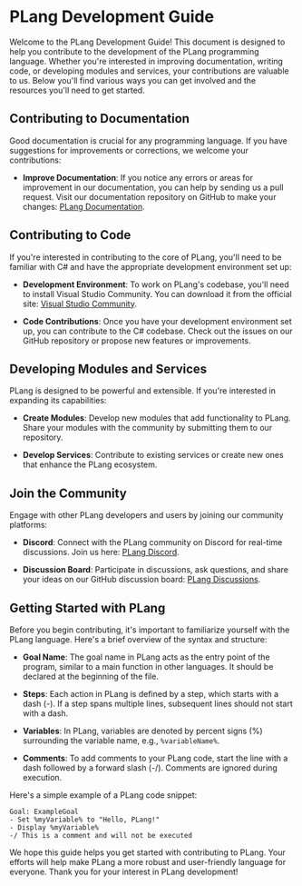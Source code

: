 # PLang Development Guide

Welcome to the PLang Development Guide! This document is designed to help you contribute to the development of the PLang programming language. Whether you're interested in improving documentation, writing code, or developing modules and services, your contributions are valuable to us. Below you'll find various ways you can get involved and the resources you'll need to get started. 

## Contributing to Documentation

Good documentation is crucial for any programming language. If you have suggestions for improvements or corrections, we welcome your contributions:

- **Improve Documentation**: If you notice any errors or areas for improvement in our documentation, you can help by sending us a pull request. Visit our documentation repository on GitHub to make your changes: [PLang Documentation](https://github.com/PLangHQ/plang/tree/main/Documentation).

## Contributing to Code

If you're interested in contributing to the core of PLang, you'll need to be familiar with C# and have the appropriate development environment set up:

- **Development Environment**: To work on PLang's codebase, you'll need to install Visual Studio Community. You can download it from the official site: [Visual Studio Community](https://visualstudio.microsoft.com/vs/community/).

- **Code Contributions**: Once you have your development environment set up, you can contribute to the C# codebase. Check out the issues on our GitHub repository or propose new features or improvements.

## Developing Modules and Services

PLang is designed to be powerful and extensible. If you're interested in expanding its capabilities:

- **Create Modules**: Develop new modules that add functionality to PLang. Share your modules with the community by submitting them to our repository.

- **Develop Services**: Contribute to existing services or create new ones that enhance the PLang ecosystem.

## Join the Community

Engage with other PLang developers and users by joining our community platforms:

- **Discord**: Connect with the PLang community on Discord for real-time discussions. Join us here: [PLang Discord](https://discord.gg/A8kYUymsDD).

- **Discussion Board**: Participate in discussions, ask questions, and share your ideas on our GitHub discussion board: [PLang Discussions](https://github.com/orgs/PLangHQ/discussions).

## Getting Started with PLang

Before you begin contributing, it's important to familiarize yourself with the PLang language. Here's a brief overview of the syntax and structure:

- **Goal Name**: The goal name in PLang acts as the entry point of the program, similar to a main function in other languages. It should be declared at the beginning of the file.

- **Steps**: Each action in PLang is defined by a step, which starts with a dash (-). If a step spans multiple lines, subsequent lines should not start with a dash.

- **Variables**: In PLang, variables are denoted by percent signs (%) surrounding the variable name, e.g., `%variableName%`.

- **Comments**: To add comments to your PLang code, start the line with a dash followed by a forward slash (-/). Comments are ignored during execution.

Here's a simple example of a PLang code snippet:

```plang
Goal: ExampleGoal
- Set %myVariable% to "Hello, PLang!"
- Display %myVariable%
-/ This is a comment and will not be executed
```

We hope this guide helps you get started with contributing to PLang. Your efforts will help make PLang a more robust and user-friendly language for everyone. Thank you for your interest in PLang development!